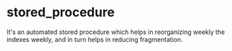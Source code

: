 # stored_procedure
It's an automated stored procedure which helps in reorganizing weekly the indexes weekly, and in turn helps in reducing fragmentation.
